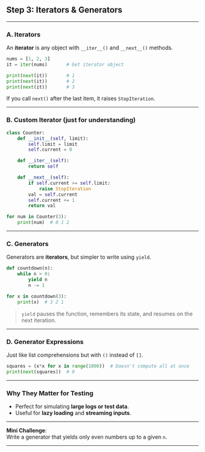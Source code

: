 
## **Step 3: Iterators & Generators**

---

### **A. Iterators**

An **iterator** is any object with `__iter__()` and `__next__()` methods.

```python
nums = [1, 2, 3]
it = iter(nums)       # Get iterator object

print(next(it))       # 1
print(next(it))       # 2
print(next(it))       # 3
```

If you call `next()` after the last item, it raises `StopIteration`.

---

### **B. Custom Iterator (just for understanding)**

```python
class Counter:
    def __init__(self, limit):
        self.limit = limit
        self.current = 0

    def __iter__(self):
        return self

    def __next__(self):
        if self.current >= self.limit:
            raise StopIteration
        val = self.current
        self.current += 1
        return val

for num in Counter(3):
    print(num)  # 0 1 2
```

---

### **C. Generators**
Generators are **iterators**, but simpler to write using `yield`.

```python
def countdown(n):
    while n > 0:
        yield n
        n -= 1

for x in countdown(3):
    print(x)  # 3 2 1
```

> `yield` pauses the function, remembers its state, and resumes on the next iteration.

---

### **D. Generator Expressions**
Just like list comprehensions but with `()` instead of `[]`.

```python
squares = (x*x for x in range(1000))  # Doesn't compute all at once
print(next(squares))  # 0
```

---

### **Why They Matter for Testing**
- Perfect for simulating **large logs or test data**.
- Useful for **lazy loading** and **streaming inputs**.

---

**Mini Challenge**:  
Write a generator that yields only even numbers up to a given `n`.

---
